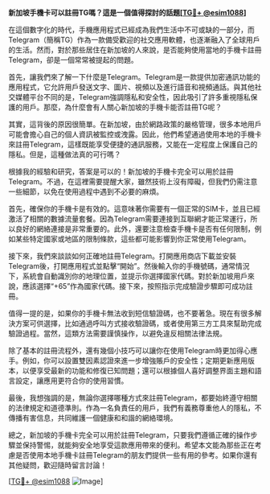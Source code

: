 **新加坡手機卡可以註冊TG嗎？這是一個值得探討的話題[[TG💪+ @esim1088](https://t.me/s/esim1088)]**

在這個數字化的時代，手機應用程式已經成為我們生活中不可或缺的一部分，而Telegram（簡稱TG）作為一款備受歡迎的社交應用軟體，也逐漸融入了全球用戶的生活。然而，對於那些居住在新加坡的人來說，是否能夠使用當地的手機卡註冊Telegram，卻是一個常常被提起的問題。

首先，讓我們來了解一下什麼是Telegram。Telegram是一款提供加密通訊功能的應用程式，它允許用戶發送文字、圖片、視頻以及進行語音和視頻通話。與其他社交媒體平台不同的是，Telegram強調隱私和安全性，因此吸引了許多重視隱私保護的用戶。那麼，為什麼會有人關心新加坡的手機卡能否註冊TG呢？

其實，這背後的原因很簡單。在新加坡，由於網路政策的嚴格管理，很多本地用戶可能會擔心自己的個人資訊被監控或洩露。因此，他們希望通過使用本地的手機卡來註冊Telegram，這樣既能享受便捷的通訊服務，又能在一定程度上保護自己的隱私。但是，這種做法真的可行嗎？

根據我的經驗和研究，答案是可以的！新加坡的手機卡完全可以用於註冊Telegram。不過，在這裡需要提醒大家，雖然技術上沒有障礙，但我們仍需注意一些細節，以免在使用過程中遇到不必要的麻煩。

首先，確保你的手機卡是有效的。這意味著你需要有一個正常的SIM卡，並且已經激活了相關的數據流量套餐。因為Telegram需要連接到互聯網才能正常運行，所以良好的網絡連接是非常重要的。此外，還要注意檢查手機卡是否有任何限制，例如某些特定國家或地區的限制條款，這些都可能影響到你正常使用Telegram。

接下來，我們來談談如何正確地註冊Telegram。打開應用商店下載並安裝Telegram後，打開應用程式並點擊“開始”。然後輸入你的手機號碼，通常情況下，系統會自動識別你的地理位置，並提示你選擇國家代碼。對於新加坡用戶來說，應該選擇“+65”作為國家代碼。接下來，按照指示完成驗證步驟即可成功註冊。

值得一提的是，如果你的手機卡無法收到短信驗證碼，也不要著急。現在有很多解決方案可供選擇，比如通過呼叫方式接收驗證碼，或者使用第三方工具來幫助完成驗證過程。當然，這類方法需要謹慎操作，以避免違反相關法律法規。

除了基本的註冊流程外，還有幾個小技巧可以讓你在使用Telegram時更加得心應手。例如，你可以設置雙因素認證來進一步增強賬戶的安全性；定期更新應用版本，以便享受最新的功能和修復已知問題；還可以根據個人喜好調整界面主題和語言設定，讓應用更符合你的使用習慣。

最後，我想強調的是，無論你選擇哪種方式來註冊Telegram，都要始終遵守相關的法律規定和道德準則。作為一名負責任的用戶，我們有義務尊重他人的隱私，不傳播有害信息，共同維護一個健康和和諧的網絡環境。

總之，新加坡的手機卡完全可以用於註冊Telegram，只要我們遵循正確的操作步驟並保持警惕，就能夠安全地享受這款應用帶來的便利。希望本文能為那些正在考慮是否使用本地手機卡註冊Telegram的朋友們提供一些有用的參考。如果你還有其他疑問，歡迎隨時留言討論！

[[TG💪+ @esim1088](https://t.me/s/esim1088) ![Image](https://i.postimg.cc/4NQfJmqS/Snipaste-2025-05-13-00-14-12.png)]